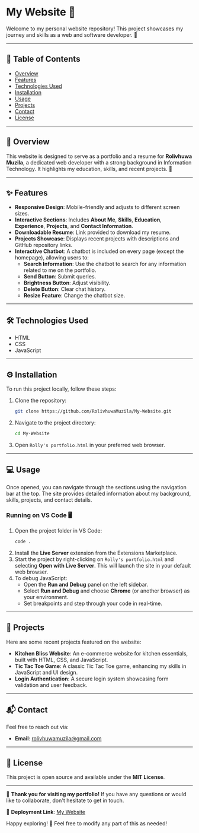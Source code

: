# My Website 🎉

Welcome to my personal website repository! This project showcases my journey and skills as a web and software developer. 🌟  

---

## 📜 Table of Contents

- [Overview](#overview)  
- [Features](#features)  
- [Technologies Used](#technologies-used)  
- [Installation](#installation)  
- [Usage](#usage)  
- [Projects](#projects)  
- [Contact](#contact)  
- [License](#license)  

---

## 📖 Overview

This website is designed to serve as a portfolio and a resume for **Rolivhuwa Muzila**, a dedicated web developer with a strong background in Information Technology. It highlights my education, skills, and recent projects. 🚀

---

## ✨ Features

- **Responsive Design**: Mobile-friendly and adjusts to different screen sizes.  
- **Interactive Sections**: Includes **About Me**, **Skills**, **Education**, **Experience**, **Projects**, and **Contact Information**.  
- **Downloadable Resume**: Link provided to download my resume.  
- **Projects Showcase**: Displays recent projects with descriptions and GitHub repository links.  
- **Interactive Chatbot**: A chatbot is included on every page (except the homepage), allowing users to:  
  - **Search Information**: Use the chatbot to search for any information related to me on the portfolio.  
  - **Send Button**: Submit queries.  
  - **Brightness Button**: Adjust visibility.  
  - **Delete Button**: Clear chat history.  
  - **Resize Feature**: Change the chatbot size.

---

## 🛠️ Technologies Used

- HTML  
- CSS  
- JavaScript  

---

## ⚙️ Installation

To run this project locally, follow these steps:

1. Clone the repository:  
   ```bash
   git clone https://github.com/RolivhuwaMuzila/My-Website.git
   ```
2. Navigate to the project directory:  
   ```bash
   cd My-Website
   ```
3. Open `Rolly's portfolio.html` in your preferred web browser.

---

## 💻 Usage

Once opened, you can navigate through the sections using the navigation bar at the top. The site provides detailed information about my background, skills, projects, and contact details.

### Running on VS Code 🖥️

1. Open the project folder in VS Code:  
   ```bash
   code .
   ```
2. Install the **Live Server** extension from the Extensions Marketplace.  
3. Start the project by right-clicking on `Rolly's portfolio.html` and selecting **Open with Live Server**. This will launch the site in your default web browser.  
4. To debug JavaScript:  
   - Open the **Run and Debug** panel on the left sidebar.  
   - Select **Run and Debug** and choose **Chrome** (or another browser) as your environment.  
   - Set breakpoints and step through your code in real-time.  

---

## 🚀 Projects

Here are some recent projects featured on the website:

- **Kitchen Bliss Website**: An e-commerce website for kitchen essentials, built with HTML, CSS, and JavaScript.  
- **Tic Tac Toe Game**: A classic Tic Tac Toe game, enhancing my skills in JavaScript and UI design.  
- **Login Authentication**: A secure login system showcasing form validation and user feedback.

---

## 📬 Contact

Feel free to reach out via:  

- **Email**: [rolivhuwamuzila@gmail.com](mailto:rolivhuwamuzila@gmail.com)  
 

---

## 📄 License

This project is open source and available under the **MIT License**.  

---

🎉 **Thank you for visiting my portfolio!** If you have any questions or would like to collaborate, don't hesitate to get in touch.  

🔗 **Deployment Link**: [My Website](https://rollymuzila.github.io/My-Website)  

Happy exploring! 🌟
Feel free to modify any part of this as needed!
